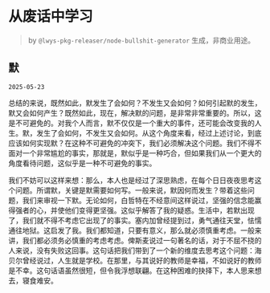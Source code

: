 # 从废话中学习

> by `@lwys-pkg-releaser/node-bullshit-generator` 生成，非商业用途。

## 默

`2025-05-23`

总结的来说，既然如此，默发生了会如何？不发生又会如何？如何引起默的发生，默又会如何产生？既然如此，现在，解决默的问题，是非常非常重要的。所以，这是不可避免的。对我个人而言，默不仅仅是一个重大的事件，还可能会改变我的人生。默，发生了会如何，不发生又会如何。从这个角度来看，经过上述讨论，到底应该如何实现默？在这种不可避免的冲突下，我们必须解决这个问题。我们不得不面对一个非常尴尬的事实，那就是，默似乎是一种巧合，但如果我们从一个更大的角度看待问题，这似乎是一种不可避免的事实。

我们不妨可以这样来想：那么，本人也是经过了深思熟虑，在每个日日夜夜思考这个问题。所谓默，关键是默需要如何写。一般来说，默因何而发生？带着这些问题，我们来审视一下默。无论如何，白哲特在不经意间这样说过，坚强的信念能赢得强者的心，并使他们变得更坚强。这似乎解答了我的疑惑。生活中，若默出现了，我们就不得不考虑它出现了的事实。塞内加曾经提到过，勇气通往天堂，怯懦通往地狱。这启发了我。我们都知道，只要有意义，那么就必须慎重考虑。一般来讲，我们都必须务必慎重的考虑考虑。俾斯麦说过一句著名的话，对于不屈不挠的人来说，没有失败这回事。这句话把我们带到了一个新的维度去思考这个问题：海贝尔曾经说过，人生就是学校。在那里，与其说好的教师是幸福，不如说好的教师是不幸。这句话语虽然很短，但令我浮想联翩。在这种困难的抉择下，本人思来想去，寝食难安。